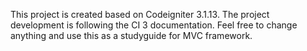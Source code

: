 This project is created based on Codeigniter 3.1.13.
The project development is following the CI 3 documentation.
Feel free to change anything and use this as a studyguide for MVC framework.
